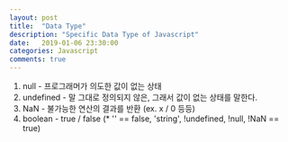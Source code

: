 ```yaml
---
layout: post
title:  "Data Type"
description: "Specific Data Type of Javascript"
date:   2019-01-06 23:30:00
categories: Javascript
comments: true
---
```

1. null - 프로그래머가 의도한 값이 없는 상태
2. undefined - 말 그대로 정의되지 않은, 그래서 값이 없는 상태를 말한다.
3. NaN - 불가능한 연산의 결과를 반환 (ex. x / 0 등등)
4. boolean - true / false (* '' == false, 'string', !undefined, !null, !NaN == true)